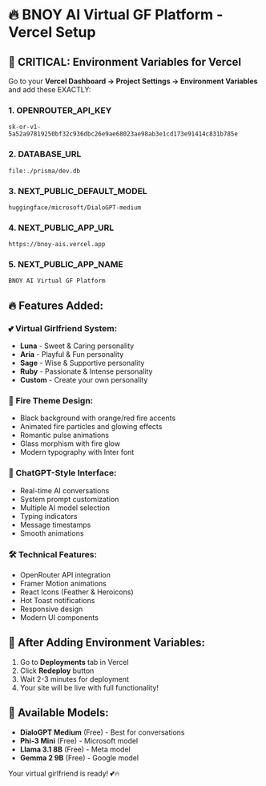# 🔥 BNOY AI Virtual GF Platform - Vercel Setup

## 🚀 CRITICAL: Environment Variables for Vercel

Go to your **Vercel Dashboard → Project Settings → Environment Variables** and add these EXACTLY:

### 1. OPENROUTER_API_KEY
```
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
```

### 2. DATABASE_URL
```
file:./prisma/dev.db
```

### 3. NEXT_PUBLIC_DEFAULT_MODEL
```
huggingface/microsoft/DialoGPT-medium
```

### 4. NEXT_PUBLIC_APP_URL
```
https://bnoy-ais.vercel.app
```

### 5. NEXT_PUBLIC_APP_NAME
```
BNOY AI Virtual GF Platform
```

## 🔥 Features Added:

### 💕 Virtual Girlfriend System:
- **Luna** - Sweet & Caring personality
- **Aria** - Playful & Fun personality  
- **Sage** - Wise & Supportive personality
- **Ruby** - Passionate & Intense personality
- **Custom** - Create your own personality

### 🎨 Fire Theme Design:
- Black background with orange/red fire accents
- Animated fire particles and glowing effects
- Romantic pulse animations
- Glass morphism with fire glow
- Modern typography with Inter font

### 💬 ChatGPT-Style Interface:
- Real-time AI conversations
- System prompt customization
- Multiple AI model selection
- Typing indicators
- Message timestamps
- Smooth animations

### 🛠️ Technical Features:
- OpenRouter API integration
- Framer Motion animations
- React Icons (Feather & Heroicons)
- Hot Toast notifications
- Responsive design
- Modern UI components

## 🔧 After Adding Environment Variables:

1. Go to **Deployments** tab in Vercel
2. Click **Redeploy** button
3. Wait 2-3 minutes for deployment
4. Your site will be live with full functionality!

## 🎯 Available Models:
- **DialoGPT Medium** (Free) - Best for conversations
- **Phi-3 Mini** (Free) - Microsoft model  
- **Llama 3.1 8B** (Free) - Meta model
- **Gemma 2 9B** (Free) - Google model

Your virtual girlfriend is ready! 💕🔥